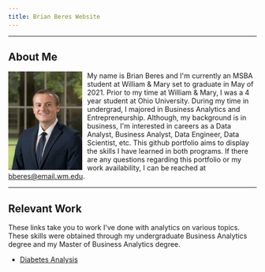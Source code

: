 ```yaml
---
title: Brian Beres Website
---
```

---
About Me 
---

<img align="left" width=150px height=200px style="margin-right: 10px" src="HeadshotSmall.jpg"> My name is Brian Beres and I'm currently an MSBA student at William & Mary set to graduate in May of 2021. Prior to my time at William & Mary, I was a 4 year student at Ohio University. During my time in undergrad, I majored in Business Analytics and Entrepreneurship. Although, my background is in business, I'm interested in careers as a Data Analyst, Business Analyst, Data Engineer, Data Scientist, etc. This github portfolio aims to display the skills I have learned in both programs. If there are any questions regarding this portfolio or my work availability, I can be reached at bberes@email.wm.edu.


---
Relevant Work
---

These links take you to work I've done with analytics on various topics. These skills were obtained through my undergraduate Business Analytics degree and my Master of Business Analytics degree.

- [Diabetes Analysis](/DiabetesModels/index.html)
